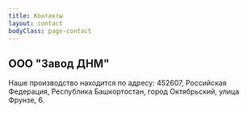 ```yaml
---
title: Контакты
layout: contact
bodyClass: page-contact
---
```


## ООО "Завод ДНМ"
Наше производство находится по адресу:
452607, Российская Федерация, Республика Башкортостан, город Октябрьский, улица Фрунзе, 6.

<html>
    <head>
        <title>API карт 2ГИС</title>
        <script src="https://maps.api.2gis.ru/2.0/loader.js?pkg=full"></script>
        <script type="text/javascript">
            var map;

            DG.then(function () {
                map = DG.map('map', {
                    center: [54.490230, 53.445142],
                    zoom: 13
                });

                DG.marker([54.490230, 53.445142]).addTo(map).bindPopup('Завод ДНМ');
            });
        </script>
    </head>
    <body>
        <div id="map" style="width:500px; height:400px"></div>
    </body>
</html>

| Дни      | Время работы производства  |
| --------- | --------------- |
| Понедельник - пятница | 8.30 - 17.00 |
| Суббота  | Выходной  |
| Воскресенье  | Выходной |
